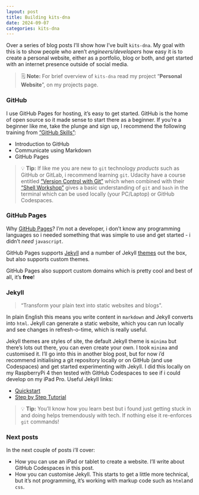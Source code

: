 ```yaml
---
layout: post
title: Building kits-dna
date: 2024-09-07
categories: kits-dna
---
```


Over a series of blog posts I’ll show how I’ve built `kits-dna`. My goal with this is to show people who aren’t *engineers/developers* how easy it is to create a personal website, either as a portfolio, blog or both, and get started with an internet presence outside of social media.

>🗒️ **Note:** For brief overview of `kits-dna` read my project “**Personal Website**”, on my projects page.

### GitHub

I use GitHub Pages for hosting, it’s easy to get started. GitHub is the home of open source so it made sense to start there as a beginner. If you’re a beginner like me, take the plunge and sign up, I recommend the following training from [“GitHub Skills”](https://github.com/skills):

- Introduction to GitHub
- Communicate using Markdown
- GitHub Pages

>💡 **Tip:** If like me you are new to `git` technology *products* such as GitHub or GitLab, i recommend learning `git`. Udacity have a course entitled [“Version Control with Git”](xxx) which when combined with their [“Shell Workshop”](xxx) gives a basic understanding of `git` and `bash` in the terminal which can be used locally (your PC/Laptop) or GitHub Codespaces.

### GitHub Pages

Why [GitHub Pages]([https://pages.github.com](https://pages.github.com/))? I’m not a developer, i don’t know any programming languages so i needed something that was simple to use and get started - i didn’t *need* `javascript`.

GitHub Pages supports [Jekyll]([https://jekyllrb.com](https://jekyllrb.com/)) and a number of Jekyll [themes](https://pages.github.com/themes/) out the box, but also supports custom themes.

GitHub Pages also support custom domains which is pretty cool and best of all, it’s **free**!

### Jekyll

>“Transform your plain text into static websites and blogs”.

In plain English this means you write content in `markdown` and Jekyll converts into `html`. Jekyll can generate a static website, which you can run locally and see changes in refresh-o-time, which is really useful.

Jekyll themes are styles of site, the default Jekyll theme is `minima` but there’s lots out there, you can even create your own. I took `minima` and customised it. I’ll go into this in another blog post, but for now i’d recommend initialising a git repository locally or on GitHub (and use Codespaces) and get started experimenting with Jekyll. I did this locally on my RaspberryPi 4 then tested with GitHub Codespaces to see if i could develop on my iPad Pro. Useful Jekyll links:

- [Quickstart](https://jekyllrb.com/docs/)
- [Step by Step Tutorial](https://jekyllrb.com/docs/step-by-step/01-setup/)

>💡 **Tip:** You’ll know how you learn best but i found just getting stuck in and doing helps tremendously with tech. If nothing else it re-enforces `git` commands!

### Next posts

In the next couple of posts i’ll cover:

- How you can use an iPad or tablet to create a website. I’ll write about GitHub Codespaces in this post.
- How you can customise Jekyll. This starts to get a little more technical, but it’s not programming, it’s working with markup code such as `html`and `css`.
